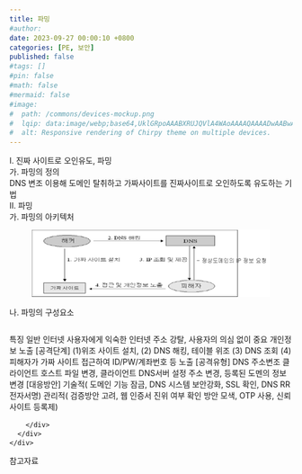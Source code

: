 ```yaml
---
title: 파밍
#author: 
date: 2023-09-27 00:00:10 +0800
categories: [PE, 보안]
published: false
#tags: []
#pin: false
#math: false
#mermaid: false
#image:
#  path: /commons/devices-mockup.png
#  lqip: data:image/webp;base64,UklGRpoAAABXRUJQVlA4WAoAAAAQAAAADwAABwAAQUxQSDIAAAARL0AmbZurmr57yyIiqE8oiG0bejIYEQTgqiDA9vqnsUSI6H+oAERp2HZ65qP/VIAWAFZQOCBCAAAA8AEAnQEqEAAIAAVAfCWkAALp8sF8rgRgAP7o9FDvMCkMde9PK7euH5M1m6VWoDXf2FkP3BqV0ZYbO6NA/VFIAAAA
#  alt: Responsive rendering of Chirpy theme on multiple devices.
---
```


<div class="post-wrap">
  <div class="para">
    <div class="para-title">
      I. 진짜 사이트로 오인유도, 파밍
    </div>
    <div class="para-cntnt">
      <div class="para">
        <div class="para-title">
          가. 파밍의 정의
        </div>
        <div class="para-cntnt">
            DNS 변조 이용해 도메인 탈취하고 가짜사이트를 진짜사이트로 오인하도록 유도하는 기법
        </div>
      </div>
    </div>
  </div>
  
  <div class="para">
    <div class="para-title">
      II. 파밍
    </div>
    <div class="para-cntnt">
      <div class="para">
        <div class="para-title">
          가. 파밍의 아키텍처
        </div>
        <div class="para-cntnt">
          <figure class="post-figure">
            <img src="/assets/img/posts/파밍.png" alt="파밍">
<!--            <figcaption>Source: Unveiling the Metaverse: Exploring Emerging Trends, Multifaceted Perspectives, and Future Challenges</figcaption>-->
          </figure>
        </div>
      </div>
      <div class="para">
        <div class="para-title">
          나. 파밍의 구성요소
        </div>
        <div class="para-cntnt">
          <table class="post-table">
          </table>
          특징
  일반 인터넷 사용자에게 익숙한 인터넷 주소 강탈, 사용자의 의심 없이 중요 개인정보 노출
[공격단계] (1)위조 사이트 설치, (2) DNS 해킹, 테이블 위조 (3) DNS 조회 (4) 피해자가 가짜 사이트 접근하여 ID/PW/계좌번호 등 노출
[공격유형] DNS 주소변조 클라이언트 호스트 파일 변경, 클라이언트 DNS서버 설정 주소 변경, 등록된 도멘의 정보 변경
[대응방안] 
기술적( 도메인 기능 잠금, DNS 시스템 보안강화, SSL 확인, DNS RR 전자서명) 
관리적( 검증방안 고려, 웹 인증서 진위 여부 확인 방안 모색, OTP 사용, 신뢰사이트 등록제)

        </div>
      </div>
    </div>
  </div>

  <div class="refr-wrap">
    <div class="refr-title">
        참고자료
    </div>
    <ol class="refr-list">
    <!--    <li>(나현식, 최대선) <a target="_blank" href="https://scienceon.kisti.re.kr/commons/util/originalView.do?cn=JAKO202225948430499&oCn=JAKO202225948430499&dbt=JAKO&journal=NJOU00291864">메타버스 보안 위협 요소 및 대응 방안 검토</a></li>-->
    <!--    <li>(M. Uddin, S. Manickam, H. Ullah, M. Obaidat and A. Dandoush) <a target="_blank" href="https://ieeexplore.ieee.org/abstract/document/10138386">Unveiling the Metaverse: Exploring Emerging Trends, Multifaceted Perspectives, and Future Challenges</a></li>-->
    </ol>
  </div>
</div>
